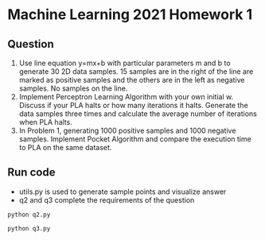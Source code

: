 # Machine Learning 2021 Homework 1

## Question
1. Use line equation y=mx+b with particular parameters m and b to generate 30 2D data samples. 15 samples are in the right of the line are marked as positive samples and the others are in the left as negative samples. No samples on the line.
2. Implement Perceptron Learning Algorithm with your own initial w. Discuss if your PLA halts or how many iterations it halts. Generate the data samples three times and calculate the average number of iterations when PLA halts.
3. In Problem 1, generating 1000 positive samples and 1000 negative samples. Implement Pocket Algorithm and compare the execution time to PLA on the same dataset.

## Run code
- utils.py is used to generate sample points and visualize answer
- q2 and q3 complete the requirements of the question

```
python q2.py
```
```
python q3.py
```
